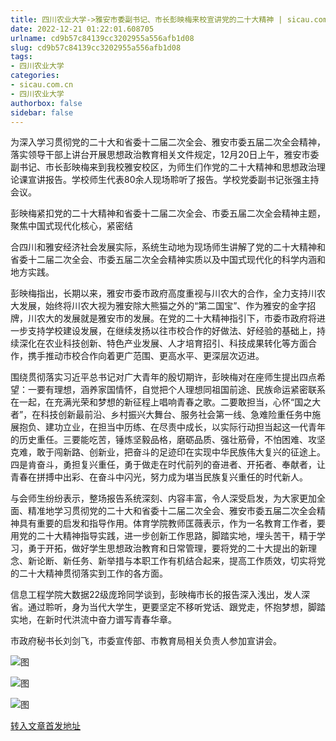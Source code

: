 ```yaml
---
title: 四川农业大学->雅安市委副书记、市长彭映梅来校宣讲党的二十大精神 | sicau.com.cn
date: 2022-12-21 01:22:01.608705
urlname: cd9b57c84139cc3202955a556afb1d08
slug: cd9b57c84139cc3202955a556afb1d08
tags: 
- 四川农业大学
categories:
- sicau.com.cn
- 四川农业大学
authorbox: false
sidebar: false
---
```

为深入学习贯彻党的二十大和省委十二届二次全会、雅安市委五届二次全会精神，落实领导干部上讲台开展思想政治教育相关文件规定，12月20日上午，雅安市委副书记、市长彭映梅来到我校雅安校区，为师生们作党的二十大精神和思想政治理论课宣讲报告。学校师生代表80余人现场聆听了报告。学校党委副书记张强主持会议。

彭映梅紧扣党的二十大精神和省委十二届二次全会、市委五届二次全会精神主题，聚焦中国式现代化核心，紧密结
<!--more-->
合四川和雅安经济社会发展实际，系统生动地为现场师生讲解了党的二十大精神和省委十二届二次全会、市委五届二次全会精神实质以及中国式现代化的科学内涵和地方实践。

彭映梅指出，长期以来，雅安市委市政府高度重视与川农大的合作，全力支持川农大发展，始终将川农大视为雅安除大熊猫之外的“第二国宝”、作为雅安的金字招牌，川农大的发展就是雅安市的发展。在党的二十大精神指引下，市委市政府将进一步支持学校建设发展，在继续发扬以往市校合作的好做法、好经验的基础上，持续深化在农业科技创新、特色产业发展、人才培育招引、科技成果转化等方面合作，携手推动市校合作向着更广范围、更高水平、更深层次迈进。

围绕贯彻落实习近平总书记对广大青年的殷切期许，彭映梅对在座师生提出四点希望：一要有理想，涵养家国情怀，自觉把个人理想同祖国前途、民族命运紧密联系在一起，在充满光荣和梦想的新征程上唱响青春之歌。二要敢担当，心怀“国之大者”，在科技创新最前沿、乡村振兴大舞台、服务社会第一线、急难险重任务中施展抱负、建功立业，在担当中历练、在尽责中成长，以实际行动担当起这一代青年的历史重任。三要能吃苦，锤炼坚毅品格，磨砺品质、强壮筋骨，不怕困难、攻坚克难，敢于闯新路、创新业，把奋斗的足迹印在实现中华民族伟大复兴的征途上。四是肯奋斗，勇担复兴重任，勇于做走在时代前列的奋进者、开拓者、奉献者，让青春在拼搏中出彩、在奋斗中闪光，努力成为堪当民族复兴重任的时代新人。

与会师生纷纷表示，整场报告系统深刻、内容丰富，令人深受启发，为大家更加全面、精准地学习贯彻党的二十大和省委十二届二次全会、雅安市委五届二次全会精神具有重要的启发和指导作用。体育学院教师匡薇表示，作为一名教育工作者，要用党的二十大精神指导实践，进一步创新工作思路，脚踏实地，埋头苦干，精于学习，勇于开拓，做好学生思想政治教育和日常管理，要将党的二十大提出的新理念、新论断、新任务、新举措与本职工作有机结合起来，提高工作质效，切实将党的二十大精神贯彻落实到工作的各方面。

信息工程学院大数据22级庞玲同学谈到，彭映梅市长的报告深入浅出，发人深省。通过聆听，身为当代大学生，更要坚定不移听党话、跟党走，怀抱梦想，脚踏实地，在新时代洪流中奋力谱写青春华章。

市政府秘书长刘剑飞，市委宣传部、市教育局相关负责人参加宣讲会。

![图](https://news.sicau.edu.cn/__local/5/99/73/6F53F8BCCD5280D15EB6643E6E8_E7A32D58_3D001.jpg)

![图](https://news.sicau.edu.cn/__local/7/F0/07/C1F5FE49CC722383AB9E0105DC3_ED0B383C_33A1E.jpg)

![图](https://news.sicau.edu.cn/__local/5/93/FE/3793E4C1AD80485D865DBDE572B_AC1FF044_45DDA.jpg)

[转入文章首发地址](https://news.sicau.edu.cn/info/1135/70675.htm)